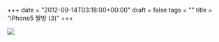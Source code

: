 +++
date = "2012-09-14T03:18:00+00:00"
draft = false
tags = ""
title = "iPhone5 짤방 (3)"
+++
<p><img src="/tumblr_img/2012-09-14-iphone5-3/4479be4fe5ebd7dc273b383a25fdcd160fbb0d4b73616a4a42dba8ddbc69d474.jpg" /></p> 